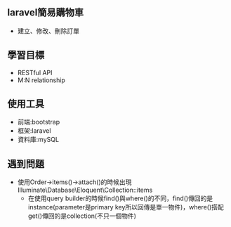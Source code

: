 ## laravel簡易購物車
- 建立、修改、刪除訂單

## 學習目標
- RESTful API
- M:N relationship

## 使用工具
- 前端:bootstrap
- 框架:laravel
- 資料庫:mySQL

## 遇到問題
- 使用Order->items()->attach()的時候出現Illuminate\Database\Eloquent\Collection::items
    - 在使用query builder的時候find()與where()的不同，find()傳回的是instance(parameter是primary key所以回傳是單一物件)，where()搭配get()傳回的是collection(不只一個物件)